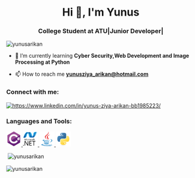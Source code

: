 <h1 align="center">Hi 👋, I'm Yunus</h1>
<h3 align="center">College Student at ATU|Junior Developer|</h3>

<p align="left"> <img src="https://komarev.com/ghpvc/?username=yunusarikan&label=Profile%20views&color=0e75b6&style=flat" alt="yunusarikan" /> </p>

- 🌱 I’m currently learning **Cyber Security,Web Development and Image Processing at Python**

- 📫 How to reach me **yunusziya_arikan@hotmail.com**

<h3 align="left">Connect with me:</h3>
<p align="left">
<a href="https://www.linkedin.com/in/yunus-ziya-arikan-bb1985223/" target="blank"><img align="center" src="https://raw.githubusercontent.com/rahuldkjain/github-profile-readme-generator/master/src/images/icons/Social/linked-in-alt.svg" alt="https://www.linkedin.com/in/yunus-ziya-arikan-bb1985223/" height="30" width="40" /></a>
</p>

<h3 align="left">Languages and Tools:</h3>
<p align="left"> <a href="https://www.w3schools.com/cs/" target="_blank"> <img src="https://raw.githubusercontent.com/devicons/devicon/master/icons/csharp/csharp-original.svg" alt="csharp" width="40" height="40"/> </a> <a href="https://dotnet.microsoft.com/" target="_blank"> <img src="https://raw.githubusercontent.com/devicons/devicon/master/icons/dot-net/dot-net-original-wordmark.svg" alt="dotnet" width="40" height="40"/> </a> <a href="https://www.java.com" target="_blank"> <img src="https://raw.githubusercontent.com/devicons/devicon/master/icons/java/java-original.svg" alt="java" width="40" height="40"/> </a> <a href="https://www.python.org" target="_blank"> <img src="https://raw.githubusercontent.com/devicons/devicon/master/icons/python/python-original.svg" alt="python" width="40" height="40"/> </a> </p>

<p>&nbsp;<img align="center" src="https://github-readme-stats.vercel.app/api?username=yunusarikan&show_icons=true&locale=en" alt="yunusarikan" /></p>

<p><img align="center" src="https://github-readme-streak-stats.herokuapp.com/?user=yunusarikan&" alt="yunusarikan" /></p>
